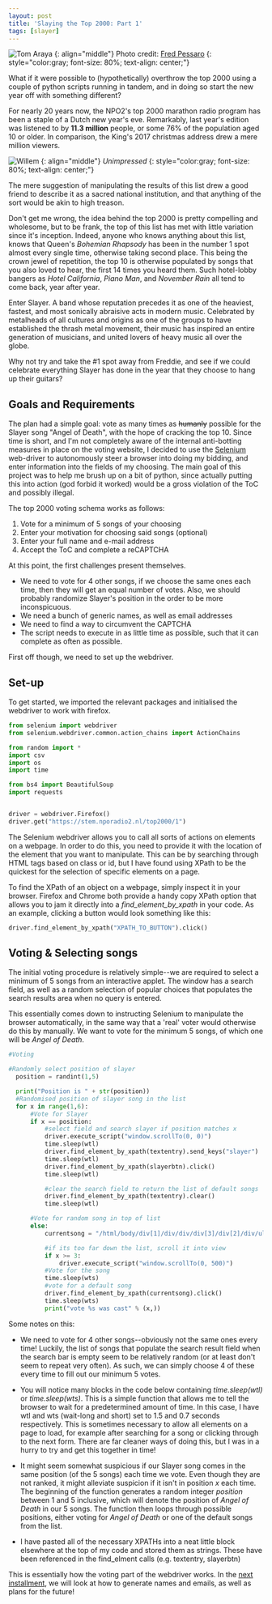 ```yaml
---
layout: post
title: 'Slaying the Top 2000: Part 1'
tags: [slayer]
---
```


![Tom Araya](https://i.imgur.com/pORSkk1.jpg)
{: align="middle"}
Photo credit: [Fred Pessaro](https://www.instagram.com/jackpotplus/?hl=en)
{: style="color:gray; font-size: 80%; text-align: center;"}

What if it were possible to (hypothetically) overthrow the top 2000 using a couple of python scripts running in tandem, and in doing so start the new year off with something different?


For nearly 20 years now, the NPO2's top 2000 marathon radio program has been a staple of a Dutch new year's eve. Remarkably,
last year's edition was listened to by **11.3 million** people, or some 76% of the population aged 10 or older. In comparison, the King's 2017 christmas address drew a mere million viewers.

![Willem](https://i.imgur.com/yC3C4f6.jpg)
{: align="middle"}
*Unimpressed*
{: style="color:gray; font-size: 80%; text-align: center;"}


The mere suggestion of manipulating the results of this list drew a good friend to describe it as a sacred national institution, and that anything of the sort would be akin to high treason.



Don't get me wrong, the idea behind the top 2000 is pretty compelling and wholesome, but to be frank, the top of this list has met with little variation since it's inception. Indeed, anyone who knows anything about this list, knows that Queen's *Bohemian Rhapsody* has been in the number 1 spot almost every single time, otherwise taking second place. This being the crown jewel of repetition, the top 10 is otherwise populated by songs that you also loved to hear, the first 14 times you heard them. Such hotel-lobby bangers as *Hotel California*, *Piano Man*, and *November Rain* all tend to come back, year after year.

Enter Slayer. A band whose reputation precedes it as one of the heaviest, fastest, and most sonically abraisive acts in modern music. Celebrated by metalheads of all cultures and origins as one of the groups to have established the thrash metal movement, their music has inspired an entire generation of musicians, and united lovers of heavy music all over the globe.


Why not try and take the #1 spot away from Freddie, and see if we could celebrate everything Slayer has done in the year that they choose to hang up their guitars?



## Goals and Requirements

The plan had a simple goal: vote as many times as ~~humanly~~ possible for the Slayer song "Angel of Death", with the hope of cracking the top 10. Since time is short, and I'm not completely aware of the internal anti-botting measures in place on the voting website, I decided to use the [Selenium](https://www.seleniumhq.org/) web-driver to autonomously steer a  browser into doing my bidding, and enter information into the fields of my choosing. The main goal of this project was to help me brush up on a bit of python, since actually putting this into action (god forbid it worked) would be a gross violation of the ToC and possibly illegal.

The top 2000 voting schema works as follows:

1. Vote for a minimum of 5 songs of your choosing
2. Enter your motivation for choosing said songs (optional)
3. Enter your full name and e-mail address
4. Accept the ToC and complete a reCAPTCHA

At this point, the first challenges present themselves.

- We need to vote for 4 other songs, if we choose the same ones each time, then they will get an equal number of votes. Also, we should probably randomize Slayer's position in the order to be more inconspicuous.
- We need a bunch of generic names, as well as email addresses
- We need to find a way to circumvent the CAPTCHA
- The script needs to execute in as little time as possible, such that it can complete as often as possible.

First off though, we need to set up the webdriver.

## Set-up

To get started, we imported the relevant packages and initialised the webdriver to work with firefox.

~~~py
from selenium import webdriver
from selenium.webdriver.common.action_chains import ActionChains

from random import *
import csv
import os
import time

from bs4 import BeautifulSoup
import requests


driver = webdriver.Firefox()
driver.get("https://stem.nporadio2.nl/top2000/1")
~~~

The Selenium webdriver allows you to call all sorts of actions on elements on a webpage. In order to do this, you need to provide it with the location of the element that you want to manipulate. This can be by searching through HTML tags based on class or id, but I have found using XPath to be the quickest for the selection of specific elements on a page.

To find the XPath of an object on a webpage, simply inspect it in your browser. Firefox and Chrome both provide a handy copy XPath option that allows you to jam it directly into a *find_element_by_xpath* in your code. As an example, clicking a button would look something like this:

~~~py
driver.find_element_by_xpath("XPATH_TO_BUTTON").click()
~~~

## Voting & Selecting songs

The initial voting procedure is relatively simple--we are required to select a minimum of 5 songs from an interactive applet. The window has a search field, as well as a random selection of popular choices that populates the search results area when no query is entered.

This essentially comes down to instructing Selenium to manipulate the browser automatically, in the same way that a 'real' voter would otherwise do this by manually. We want to vote for the minimum 5 songs, of which one will be *Angel of Death*.

~~~py
#Voting

#Randomly select position of slayer
  position = randint(1,5)

  print("Position is " + str(position))   
  #Randomised position of slayer song in the list
  for x in range(1,6):
      #Vote for Slayer
      if x == position:
          #select field and search slayer if position matches x
          driver.execute_script("window.scrollTo(0, 0)")
          time.sleep(wtl)
          driver.find_element_by_xpath(textentry).send_keys("slayer")
          time.sleep(wtl)
          driver.find_element_by_xpath(slayerbtn).click()
          time.sleep(wtl)

          #clear the search field to return the list of default songs
          driver.find_element_by_xpath(textentry).clear()
          time.sleep(wtl)

      #Vote for random song in top of list
      else:
          currentsong = "/html/body/div[1]/div/div/div[3]/div[2]/div/ul/div/div/li[%s]/div/div/div/div/div[3]/button[2]" % (str(x),)

          #if its too far down the list, scroll it into view
          if x >= 3:
              driver.execute_script("window.scrollTo(0, 500)")
          #Vote for the song
          time.sleep(wts)
          #vote for a default song
          driver.find_element_by_xpath(currentsong).click()
          time.sleep(wts)
          print("vote %s was cast" % (x,))
~~~


Some notes on this:
- We need to vote for 4 other songs--obviously not the same ones every time! Luckily, the list of songs that populate the search result field when the search bar is empty seem to be relatively random (or at least don't seem to repeat very often). As such, we can simply choose 4 of these every time to fill out our minimum 5 votes.

- You will notice many blocks in the code below containing *time.sleep(wtl)* or *time.sleep(wts)*. This is a simple function that allows me to tell the browser to wait for a predetermined amount of time. In this case, I have wtl and wts (wait-long and short) set to 1.5 and 0.7 seconds respectively. This is sometimes necessary to allow all elements on a page to load, for example after searching for a song or clicking through to the next form. There are far cleaner ways of doing this, but I was in a hurry to try and get this together in time!

- It might seem somewhat suspicious if our Slayer song comes in the same position (of the 5 songs) each time we vote. Even though they are not ranked, it might alleviate suspicion if it isn't in position *x* each time. The beginning of the function generates a random integer *position* between 1 and 5 inclusive, which will denote the position of *Angel of Death* in our 5 songs. The function then loops through possible positions, either voting for *Angel of Death* or one of the default songs from the list.

- I have pasted all of the necessary XPATHs into a neat little block elsewhere at the top of my code and stored them as strings. These have been referenced in the find_elment calls (e.g. textentry, slayerbtn)

This is essentially how the voting part of the webdriver works. In the [next installment](https://denzilly.github.io/2018/12/22/Slayerpart2/), we will look at how to generate names and emails, as well as plans for the future!
